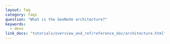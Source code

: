 ```yaml
---
layout: faq
category: faqs
question: "What is the GeoNode architecture?"
keywords:
  - devs
link_docs: "tutorials/overview_and_ref/reference_doc/architecture.html"
---
```

